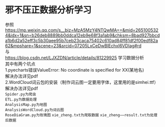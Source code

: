 # 邪不压正数据分析学习
参照<Br/>
https://mp.weixin.qq.com/s__biz=MzA5MzY4NTQwMA==&mid=2651005324&idx=1&sn=b26deb8889bb0ddca12eb9e68f3a1ab9&chksm=8bad927bbcda1b6d2a52eff3c5b30aee95b7ceb23caca75402c610ad84ff81df2f00edf82a62&mpshare=1&scene=23&srcid=07205LxCeDwBlEchxI6VDIag#rd
<Br/>与<Br/>
https://blog.csdn.net/LJXZDN/article/details/81229925
学习数据分析<Br/>
其中有两个坑点<Br/>
1.pyecharts错误ValueError: No coordinate is specified for XX(某地名)<Br/>
解决办法详见pdf<Br/>
2.WordCloud词云包的安装（制作词云图一定要用字体，这里用的是simhei.ttf）<Br/>
解决办法详见pdf<Br/>
`Spider.py为爬虫`<Br/>
`ETL.py为数据处理`<Br/>
`AnalysisMap.py为地图`<Br/>
`AnalysisWordCloud.py为词云图`<Br/>
`RoseDiaGram.py为玫瑰图`
`xie_zheng.txt为爬取数据`
`xie_zheng——result.txt为处理后数据`
